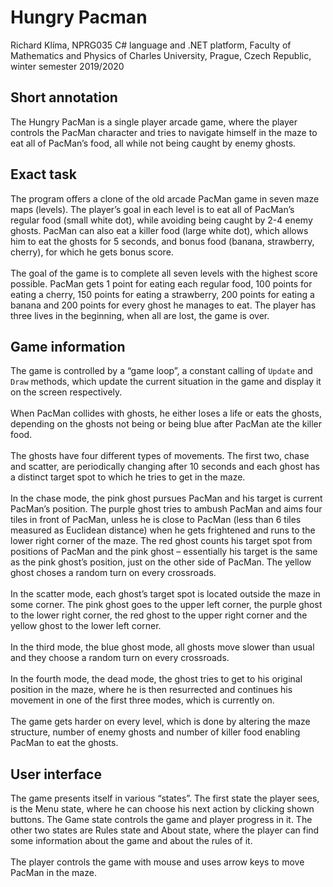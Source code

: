 # Hungry Pacman
Richard Klíma, NPRG035 C# language and .NET platform, Faculty of Mathematics
and Physics of Charles University, Prague, Czech Republic, winter semester
2019/2020

## Short annotation
The Hungry PacMan is a single player arcade game, where the player controls
the PacMan character and tries to navigate himself in the maze to eat all of
PacMan’s food, all while not being caught by enemy ghosts.

## Exact task
The program offers a clone of the old arcade PacMan game in seven maze maps
(levels). The player’s goal in each level is to eat all of PacMan’s regular food
(small white dot), while avoiding being caught by 2-4 enemy ghosts. PacMan can
also eat a killer food (large white dot), which allows him to eat the ghosts for
5 seconds, and bonus food (banana, strawberry, cherry), for which he gets bonus
score.\
\
The goal of the game is to complete all seven levels with the highest score
possible. PacMan gets 1 point for eating each regular food, 100 points for
eating a cherry, 150 points for eating a strawberry, 200 points for eating
a banana and 200 points for every ghost he manages to eat. The player has three
lives in the beginning, when all are lost, the game is over.

## Game information
The game is controlled by a “game loop”, a constant calling of `Update` and
`Draw` methods, which update the current situation in the game and display it on
the screen respectively.\
\
When PacMan collides with ghosts, he either loses a life or eats the ghosts,
depending on the ghosts not being or being blue after PacMan ate the killer
food.\
\
The ghosts have four different types of movements. The first two, chase and
scatter, are periodically changing after 10 seconds and each ghost has
a distinct target spot to which he tries to get in the maze.\
\
In the chase mode, the pink ghost pursues PacMan and his target is current
PacMan’s position. The purple ghost tries to ambush PacMan and aims four tiles
in front of PacMan, unless he is close to PacMan (less than 6 tiles measured
as Euclidean distance) when he gets frightened and runs to the lower right
corner of the maze. The red ghost counts his target spot from positions of
PacMan and the pink ghost – essentially his target is the same as the pink
ghost’s position, just on the other side of PacMan. The yellow ghost choses
a random turn on every crossroads.\
\
In the scatter mode, each ghost’s target spot is located outside the maze
in some corner. The pink ghost goes to the upper left corner, the purple ghost
to the lower right corner, the red ghost to the upper right corner and
the yellow ghost to the lower left corner.\
\
In the third mode, the blue ghost mode, all ghosts move slower than usual and
they choose a random turn on every crossroads.\
\
In the fourth mode, the dead mode, the ghost tries to get to his original
position in the maze, where he is then resurrected and continues his movement
in one of the first three modes, which is currently on.\
\
The game gets harder on every level, which is done by altering the maze
structure, number of enemy ghosts and number of killer food enabling PacMan
to eat the ghosts.

## User interface
The game presents itself in various “states”. The first state the player sees,
is the Menu state, where he can choose his next action by clicking shown
buttons. The Game state controls the game and player progress in it.
The other two states are Rules state and About state, where the player can find
some information about the game and about the rules of it.\
\
The player controls the game with mouse and uses arrow keys to move PacMan
in the maze.
